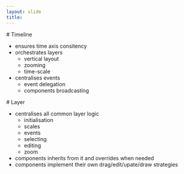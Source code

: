 ```yaml
---
layout: slide
title: 
---
```


<section markdown="1">
# Timeline

* ensures time axis consitency
* orchestrates layers
	* vertical layout
  * zooming
  * time-scale
* centralises events
  * event delegation
  * components broadcasting

<aside class="notes" markdown="1">
</aside>

</section>

<section markdown="1">
# Layer

* centralises all common layer logic
  * initialisation
  * scales
  * events
  * selecting
  * editing
  * zoom
* components inherits from it and overrides when needed
* components implement their own drag/edit/upate/draw strategies

<aside class="notes" markdown="1">
</aside>

</section>